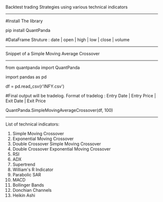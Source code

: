 Backtest trading Strategies using various technical indicators
______________________________________________________________

#Install The library 

pip install QuantPanda

#DataFrame Struture : date | open | high | low | close | volume

______________________________________________________________
Snippet of a Simple Moving Average Crossover
______________________________________________________________

from quantpanda import QuantPanda

import pandas as pd

df = pd.read_csv(r'INFY.csv')

#Final output will be tradelog. Format of tradelog : Entry Date | Entry Price | Exit Date | Exit Price

QuantPanda.SimpleMovingAverageCrossover(df, 100)

______________________________________________________________

List of technical indicators:
1.  Simple Moving Crossover
2.  Exponential Moving Crossover
3.  Double Crossover Simple Moving Crossover
4.  Double Crossover Exponential Moving Crossover
5.  RSI
6.  ADX
7.  Supertrend
8.  William's R Indicator
9.  Parabolic SAR
10. MACD
11. Bollinger Bands
12. Donchian Channels
13. Heikin Ashi
